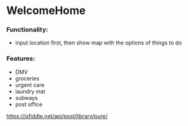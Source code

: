 # WelcomeHome

### Functionality:
- input location first, then show map with the options of things to do

### Features:
- DMV
- groceries
- urgent care
- laundry mat
- subways
- post office


https://jsfiddle.net/api/post/library/pure/
